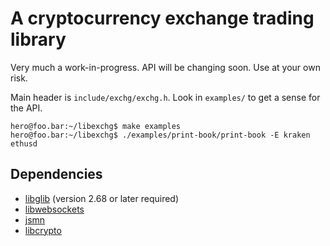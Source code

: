 # A cryptocurrency exchange trading library

Very much a work-in-progress. API will be changing soon. Use at your own risk.

Main header is `include/exchg/exchg.h`. Look in `examples/` to get a sense for the API.

```console
hero@foo.bar:~/libexchg$ make examples
hero@foo.bar:~/libexchg$ ./examples/print-book/print-book -E kraken ethusd
```
## Dependencies
* [libglib](https://gitlab.gnome.org/GNOME/glib) (version 2.68 or later required)
* [libwebsockets](https://libwebsockets.org/git/libwebsockets/)
* [jsmn](https://github.com/zserge/jsmn)
* [libcrypto](https://git.openssl.org/?p=openssl.git;a=summary)
